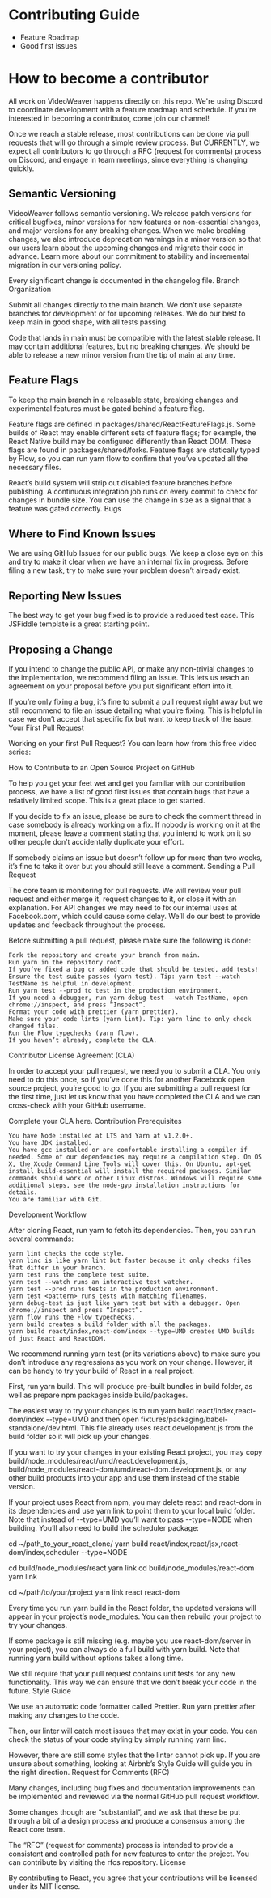 # Contributing Guide

* Feature Roadmap
* Good first issues

# How to become a contributor

All work on VideoWeaver happens directly on this repo. We're using Discord to coordinate development with a feature roadmap and schedule. If you're interested in becoming a contributor, come join our channel!

Once we reach a stable release, most contributions can be done via pull requests that will go through a simple review process. But CURRENTLY, we expect all contributors to go through a RFC (request for comments) process on Discord, and engage in team meetings, since everything is changing quickly.

## Semantic Versioning

VideoWeaver follows semantic versioning. We release patch versions for critical bugfixes, minor versions for new features or non-essential changes, and major versions for any breaking changes. When we make breaking changes, we also introduce deprecation warnings in a minor version so that our users learn about the upcoming changes and migrate their code in advance. Learn more about our commitment to stability and incremental migration in our versioning policy.

Every significant change is documented in the changelog file.
Branch Organization

Submit all changes directly to the main branch. We don’t use separate branches for development or for upcoming releases. We do our best to keep main in good shape, with all tests passing.

Code that lands in main must be compatible with the latest stable release. It may contain additional features, but no breaking changes. We should be able to release a new minor version from the tip of main at any time.

## Feature Flags

To keep the main branch in a releasable state, breaking changes and experimental features must be gated behind a feature flag.

Feature flags are defined in packages/shared/ReactFeatureFlags.js. Some builds of React may enable different sets of feature flags; for example, the React Native build may be configured differently than React DOM. These flags are found in packages/shared/forks. Feature flags are statically typed by Flow, so you can run yarn flow to confirm that you’ve updated all the necessary files.

React’s build system will strip out disabled feature branches before publishing. A continuous integration job runs on every commit to check for changes in bundle size. You can use the change in size as a signal that a feature was gated correctly.
Bugs

## Where to Find Known Issues

We are using GitHub Issues for our public bugs. We keep a close eye on this and try to make it clear when we have an internal fix in progress. Before filing a new task, try to make sure your problem doesn’t already exist.

## Reporting New Issues

The best way to get your bug fixed is to provide a reduced test case. This JSFiddle template is a great starting point.

## Proposing a Change

If you intend to change the public API, or make any non-trivial changes to the implementation, we recommend filing an issue. This lets us reach an agreement on your proposal before you put significant effort into it.

If you’re only fixing a bug, it’s fine to submit a pull request right away but we still recommend to file an issue detailing what you’re fixing. This is helpful in case we don’t accept that specific fix but want to keep track of the issue.
Your First Pull Request

Working on your first Pull Request? You can learn how from this free video series:

How to Contribute to an Open Source Project on GitHub

To help you get your feet wet and get you familiar with our contribution process, we have a list of good first issues that contain bugs that have a relatively limited scope. This is a great place to get started.

If you decide to fix an issue, please be sure to check the comment thread in case somebody is already working on a fix. If nobody is working on it at the moment, please leave a comment stating that you intend to work on it so other people don’t accidentally duplicate your effort.

If somebody claims an issue but doesn’t follow up for more than two weeks, it’s fine to take it over but you should still leave a comment.
Sending a Pull Request

The core team is monitoring for pull requests. We will review your pull request and either merge it, request changes to it, or close it with an explanation. For API changes we may need to fix our internal uses at Facebook.com, which could cause some delay. We’ll do our best to provide updates and feedback throughout the process.

Before submitting a pull request, please make sure the following is done:

    Fork the repository and create your branch from main.
    Run yarn in the repository root.
    If you’ve fixed a bug or added code that should be tested, add tests!
    Ensure the test suite passes (yarn test). Tip: yarn test --watch TestName is helpful in development.
    Run yarn test --prod to test in the production environment.
    If you need a debugger, run yarn debug-test --watch TestName, open chrome://inspect, and press “Inspect”.
    Format your code with prettier (yarn prettier).
    Make sure your code lints (yarn lint). Tip: yarn linc to only check changed files.
    Run the Flow typechecks (yarn flow).
    If you haven’t already, complete the CLA.

Contributor License Agreement (CLA)

In order to accept your pull request, we need you to submit a CLA. You only need to do this once, so if you’ve done this for another Facebook open source project, you’re good to go. If you are submitting a pull request for the first time, just let us know that you have completed the CLA and we can cross-check with your GitHub username.

Complete your CLA here.
Contribution Prerequisites

    You have Node installed at LTS and Yarn at v1.2.0+.
    You have JDK installed.
    You have gcc installed or are comfortable installing a compiler if needed. Some of our dependencies may require a compilation step. On OS X, the Xcode Command Line Tools will cover this. On Ubuntu, apt-get install build-essential will install the required packages. Similar commands should work on other Linux distros. Windows will require some additional steps, see the node-gyp installation instructions for details.
    You are familiar with Git.

Development Workflow

After cloning React, run yarn to fetch its dependencies. Then, you can run several commands:

    yarn lint checks the code style.
    yarn linc is like yarn lint but faster because it only checks files that differ in your branch.
    yarn test runs the complete test suite.
    yarn test --watch runs an interactive test watcher.
    yarn test --prod runs tests in the production environment.
    yarn test <pattern> runs tests with matching filenames.
    yarn debug-test is just like yarn test but with a debugger. Open chrome://inspect and press “Inspect”.
    yarn flow runs the Flow typechecks.
    yarn build creates a build folder with all the packages.
    yarn build react/index,react-dom/index --type=UMD creates UMD builds of just React and ReactDOM.

We recommend running yarn test (or its variations above) to make sure you don’t introduce any regressions as you work on your change. However, it can be handy to try your build of React in a real project.

First, run yarn build. This will produce pre-built bundles in build folder, as well as prepare npm packages inside build/packages.

The easiest way to try your changes is to run yarn build react/index,react-dom/index --type=UMD and then open fixtures/packaging/babel-standalone/dev.html. This file already uses react.development.js from the build folder so it will pick up your changes.

If you want to try your changes in your existing React project, you may copy build/node_modules/react/umd/react.development.js, build/node_modules/react-dom/umd/react-dom.development.js, or any other build products into your app and use them instead of the stable version.

If your project uses React from npm, you may delete react and react-dom in its dependencies and use yarn link to point them to your local build folder. Note that instead of --type=UMD you’ll want to pass --type=NODE when building. You’ll also need to build the scheduler package:

cd ~/path_to_your_react_clone/
yarn build react/index,react/jsx,react-dom/index,scheduler --type=NODE

cd build/node_modules/react
yarn link
cd build/node_modules/react-dom
yarn link

cd ~/path/to/your/project
yarn link react react-dom

Every time you run yarn build in the React folder, the updated versions will appear in your project’s node_modules. You can then rebuild your project to try your changes.

If some package is still missing (e.g. maybe you use react-dom/server in your project), you can always do a full build with yarn build. Note that running yarn build without options takes a long time.

We still require that your pull request contains unit tests for any new functionality. This way we can ensure that we don’t break your code in the future.
Style Guide

We use an automatic code formatter called Prettier. Run yarn prettier after making any changes to the code.

Then, our linter will catch most issues that may exist in your code. You can check the status of your code styling by simply running yarn linc.

However, there are still some styles that the linter cannot pick up. If you are unsure about something, looking at Airbnb’s Style Guide will guide you in the right direction.
Request for Comments (RFC)

Many changes, including bug fixes and documentation improvements can be implemented and reviewed via the normal GitHub pull request workflow.

Some changes though are “substantial”, and we ask that these be put through a bit of a design process and produce a consensus among the React core team.

The “RFC” (request for comments) process is intended to provide a consistent and controlled path for new features to enter the project. You can contribute by visiting the rfcs repository.
License

By contributing to React, you agree that your contributions will be licensed under its MIT license.
